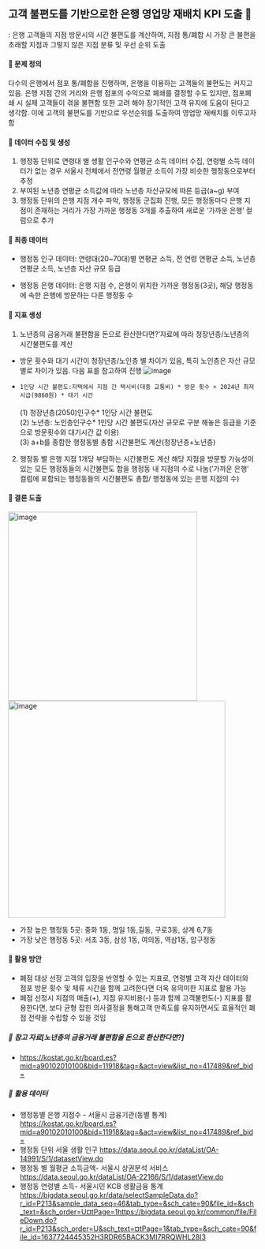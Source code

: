 ## 고객 불편도를 기반으로한 은행 영업망 재배치 KPI 도출 🏦
: 은행 고객들의 지점 방문시의 시간 불편도를 계산하여, 지점 통/폐합 시 가장 큰 불편을 초래할 지점과 그렇지 않은 지점 분류 및 우선 순위 도출

#### 📌 문제 정의
다수의 은행에서 점포 통/폐합을 진행하며, 은행을 이용하는 고객들의 불편도는 커지고 있음. 은행 지점 간의 거리와 은행 점포의 수익으로 폐쇄를 결정할 수도 있지만, 점포폐쇄 시 실제 고객들이 겪을 불편함 또한 고려 해야 장기적인 고객 유지에 도움이 된다고 생각함. 이에 고객의 불편도를 기반으로 우선순위를 도출하여 영업망 재배치를 이루고자 함

#### 📌 데이터 수집 및 생성
1. 행정동 단위로 연령대 별 생활 인구수와 연평균 소득 데이터 수집, 연령별 소득 데이터가 없는 경우 서울시 전체에서 전연령 월평균 소득이 가장 비슷한 행정동으로부터 추정
2. 부여된 노년층 연평균 소득값에 따라 노년층 자산규모에 따른 등급(a~g) 부여
3. 행정동 단위의 은행 지점 개수 파악, 행정동 군집화 진행, 모든 행정동마다 은행 지점이 존재하는 거리가 가장 가까운 행정동 3개를 추출하여 새로운 ‘가까운 은행’ 컬럼으로 추가

#### 📌 최종 데이터
- 행정동 인구 데이터: 연령대(20~70대)별 연평균 소득, 전 연령 연평균 소득, 노년층 연평균 소득, 노년층 자산 규모 등급 

- 행정동 은행 데이터: 은행 지점 수, 은행이 위치한 가까운 행정동(3곳), 해당 행정동에 속한 은행에 방문하는 다른 행정동 수

#### 📌 지표 생성
1. 노년층의 금융거래 불편함을 돈으로 환산한다면?’자료에 따라 청장년층/노년층의 시간불편도를 계산
   
- 방문 횟수와 대기 시간이 청장년층/노인층 별 차이가 있음, 특히  노인층은  자산 규모별로 차이가 있음. 다음 표를 참고하여 진행 
![image](https://github.com/user-attachments/assets/3269402b-ecaf-4730-bff7-6835ca67500c)



- `1인당 시간 불편도:자택에서 지점 간 택시비(대중 교통비) * 방문 횟수 + 2024년 최저시급(9860원) * 대기 시간`<br><br>
  (1) 청장년층(2050)인구수* 1인당 시간 불편도 <br>
  (2) 노년층:  노인층인구수* 1인당 시간 불편도(자산 규모로 구분 해놓은 등급을 기준으로 방문횟수와 대기시간 값 이용)<br>
  (3) a+b를 종합한 행정동별 총합 시간불편도 계산(청장년층+노년층)<br>

2. 행정동 별 은행 지점 1개당 부담하는 시간불편도 계산
   해당 지점을 방문할 가능성이 있는 모든 행정동들의 시간불편도 합을 행정동 내 지점의 수로 나눔(’가까운 은행’ 컬럼에 포함되는 행정동들의 시간불편도 총합/ 행정동에 있는 은행 지점의 수)

#### 📌 결론 도출
<img width="383" alt="image" src="https://github.com/user-attachments/assets/469e7144-04a5-47ea-8daa-72f31877b361">
<img width="440" alt="image" src="https://github.com/user-attachments/assets/7aac0a63-eeda-46cf-bf91-012ae05a4588">

- 가장 높은 행정동 5곳: 중화 1동, 명일 1동,길동, 구로3동, 상계 6,7동
- 가장 낮은 행정동 5곳: 서초 3동, 삼성 1동, 여의동, 역삼1동, 압구정동


#### 📌 활용 방안
- 폐점 대상 선정 고객의 입장을 반영할 수 있는 지표로, 연령별 고객 자산 데이터와 점포 방문 횟수 및 체류 시간을 함께 고려한다면 더욱 유의미한 지표로 활용 가능
- 폐점 선정시 지점의 매출(+), 지점 유지비용(-) 등과 함께 고객불편도(-) 지표를 활용한다면, 보다 균형 잡힌 의사결정을 통해고객 만족도를 유지하면서도 효율적인 폐점 전략을 수립할 수 있을 것임

##### 📘 참고 자료[노년층의 금융거래 불편함을 돈으로 환산한다면?]
- https://kostat.go.kr/board.es?mid=a90102010100&bid=11918&tag=&act=view&list_no=417489&ref_bid=
  
##### 📘 활용 데이터 
- 행정동별 은행 지점수 - 서울시 금융기관(동별 통계)
  https://kostat.go.kr/board.es?mid=a90102010100&bid=11918&tag=&act=view&list_no=417489&ref_bid=
- 행정동 단위 서울 생활 인구
  https://data.seoul.go.kr/dataList/OA-14991/S/1/datasetView.do
- 행정동 별 월평균 소득금액- 서울시 상권분석 서비스
  https://data.seoul.go.kr/dataList/OA-22166/S/1/datasetView.do
- 행정동 연령별 소득- 서울시민 KCB 생활금융 통계
https://bigdata.seoul.go.kr/data/selectSampleData.do?r_id=P213&sample_data_seq=46&tab_type=&sch_cate=90&file_id=&sch_text=&sch_order=U¤tPage=1https://bigdata.seoul.go.kr/common/file/FileDown.do?r_id=P213&sch_order=U&sch_text=¤tPage=1&tab_type=&sch_cate=90&file_id=1637724445352H3RDR65BACK3MI7RRQWHL28I3
